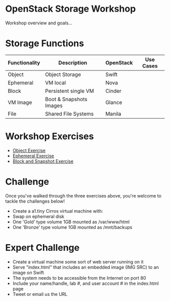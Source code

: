 # OpenStack Storage Workshop

Workshop overview and goals...

# Storage Functions

| Functionality  | Description              | OpenStack | Use Cases                                    |
| -------------- | -------------------------| ----------|--------------------------------------------- |
| Object         | Object Storage           | Swift     | |
| Ephemeral      | VM local                 | Nova      | |
| Block          | Persistent single VM     | Cinder    | |
| VM Image       | Boot & Snapshots Images  | Glance    | |
| File           | Shared File Systems      | Manila    | |

# Workshop Exercises

* <A HREF="ObjectStorage.md">Object Exercise</A> 
* <A HREF="EphemeralStorage.md">Ephemeral Exercise</A>
* <A HREF="BlockStorage.md">Block and Snapshot Exercise</A>  

# Challenge

Once you've walked through the three exercises above, you're welcome to tackle the challenges below!

* Create a a1.tiny Cirros virtual machine with:
* Swap on ephemeral disk
* One 'Gold' type volume 1GB mounted as /var/www/html
* One 'Bronze' type volume 1GB mounted as /mnt/backups

# Expert Challenge

* Create a virtual machine some sort of web server running on it
* Serve "index.html" that includes an embedded image (IMG SRC) to an image on Swift
* The system needs to be accessible from the Internet on port 80
* Include your name/handle, lab #, and user account # in the index.html page
* Tweet or email us the URL



